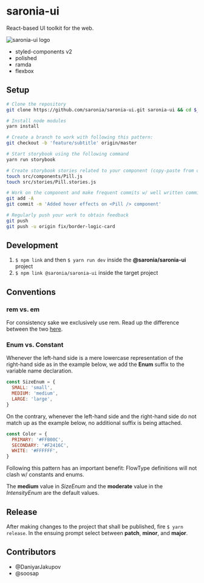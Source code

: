 # saronia-ui
React-based UI toolkit for the web.

![saronia-ui logo](/logo_saronia_ui.png)

* styled-components v2
* polished
* ramda
* flexbox

## Setup

```sh
# Clone the repository
git clone https://github.com/saronia/saronia-ui.git saronia-ui && cd $_

# Install node modules
yarn install

# Create a branch to work with following this pattern:
git checkout -b 'feature/subtitle' origin/master

# Start storybook using the following command
yarn run storybook

# Create storybook stories related to your component (copy-paste from other stories to get started)
touch src/components/Pill.js
touch src/stories/Pill.stories.js

# Work on the component and make frequent commits w/ well written commit messages
git add -A
git commit -m 'Added hover effects on <Pill /> component'

# Regularly push your work to obtain feedback
git push
git push -u origin fix/border-logic-card
```

## Development

1. `$ npm link` and then `$ yarn run dev` inside the **@saronia/saronia-ui** project
2. `$ npm link @saronia/saronia-ui` inside the target project

## Conventions

### rem vs. em

For consistency sake we exclusively use rem.
Read up the difference between the two [here](https://zellwk.com/blog/rem-vs-em/).

### Enum vs. Constant

Whenever the left-hand side is a mere lowercase representation of the right-hand side as in the example below, we add the **Enum** suffix to the variable name declaration.

```js
const SizeEnum = {
  SMALL: 'small',
  MEDIUM: 'medium',
  LARGE: 'large',
}
```

On the contrary, whenever the left-hand side and the right-hand side do not match up as the example below, no additional suffix is being attached.
```js
const Color = {
  PRIMARY: '#FFB00C',
  SECONDARY: '#F2416C',
  WHITE: '#FFFFFF',
}
```

Following this pattern has an important benefit: FlowType definitions will not clash w/ constants and enums.

The **medium** value in _SizeEnum_ and the **moderate** value in the _IntensityEnum_ are the default values.

## Release

After making changes to the project that shall be published, fire `$ yarn release`. In the ensuing prompt select between **patch**, **minor**, and **major**.

## Contributors
* @DaniyarJakupov
* @soosap
